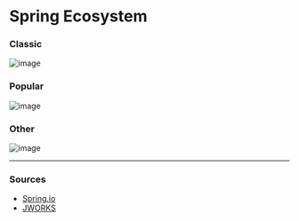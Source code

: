 # Spring Ecosystem


### Classic

![image](https://ordina-jworks.github.io/img/spring-ecosystem/spring-classic.png)


### Popular

![image](https://ordina-jworks.github.io/img/spring-ecosystem/spring-popular.png)

### Other

![image](https://ordina-jworks.github.io/img/spring-ecosystem/spring-other.png)



<hr/>




### Sources

<ul>
  <li><a href="https://spring.io/projects">Spring.io</li>
  <li><a href="https://ordina-jworks.github.io/spring/2017/06/07/Spring-IO-2017-The-Spring-ecosystem.html">JWORKS</li>
</ul>
